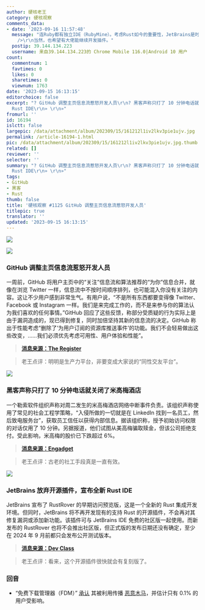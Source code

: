 ```yaml
---
author: 硬核老王
category: 硬核观察
comments_data:
- date: '2023-09-16 11:57:48'
  message: "连Ruby都有独立IDE（RubyMine）。考虑Rust如今的重要性，JetBrains是时候该开发独立IDE了。<br />\r\n<br
    />\r\n当然，也希望有大佬能继续开发插件。"
  postip: 39.144.134.223
  username: 来自39.144.134.223的 Chrome Mobile 116.0|Android 10 用户
count:
  commentnum: 1
  favtimes: 0
  likes: 0
  sharetimes: 0
  viewnum: 1763
date: '2023-09-15 16:13:15'
editorchoice: false
excerpt: "? GitHub 调整主页信息流惹怒开发人员\r\n? 黑客声称只打了 10 分钟电话就关闭了米高梅酒店\r\n? JetBrains 放弃开源插件，宣布全新
  Rust IDE\r\n» \r\n»"
fromurl: ''
id: 16194
islctt: false
largepic: /data/attachment/album/202309/15/161212l1iv2lkv3pie1ujv.jpg
permalink: /article-16194-1.html
pic: /data/attachment/album/202309/15/161212l1iv2lkv3pie1ujv.jpg.thumb.jpg
related: []
reviewer: ''
selector: ''
summary: "? GitHub 调整主页信息流惹怒开发人员\r\n? 黑客声称只打了 10 分钟电话就关闭了米高梅酒店\r\n? JetBrains 放弃开源插件，宣布全新
  Rust IDE\r\n» \r\n»"
tags:
- GitHub
- 黑客
- Rust
thumb: false
title: '硬核观察 #1125 GitHub 调整主页信息流惹怒开发人员'
titlepic: true
translator: ''
updated: '2023-09-15 16:13:15'
---
```


![](/data/attachment/album/202309/15/161212l1iv2lkv3pie1ujv.jpg)


![](/data/attachment/album/202309/15/161223i3538l8on5ul85ou.jpg)


### GitHub 调整主页信息流惹怒开发人员


一周前，GitHub 将用户主页中的“关注”信息流和算法推荐的“为你”信息合并，就像在浏览 Twitter 一样，信息流中不按时间顺序排列，也可能混入你没有关注的内容。这让不少用户感到非常生气。有用户说，“不是所有东西都要变得像 Twitter、Facebook 或 Instagram 一样。我们是来完成工作的，而不是来参与你的算法认为我们喜欢的任何事情。”GitHub 回应了这些反馈，称部分受质疑的行为实际上是由于漏洞造成的，现已得到修复，同时加倍坚持其新的信息流的决定。GitHub 称出于性能考虑“删除了‘为用户订阅的资源库推送事件’的功能。我们不会轻易做出这些改变，……我们必须优先考虑可用性、用户体验和性能”。



> 
> **[消息来源：The Register](https://www.theregister.com/2023/09/13/github_alienates_customers_by_force/)**
> 
> 
> 



> 
> 老王点评：明明是生产力平台，非要变成大家说的“同性交友平台”。
> 
> 
> 


![](/data/attachment/album/202309/15/161239sw2z3qtztbqs44vu.jpg)


### 黑客声称只打了 10 分钟电话就关闭了米高梅酒店


一个勒索软件组织声称对周二发生的米高梅酒店网络中断事件负责。该组织声称使用了常见的社会工程学策略，“入侵所做的一切就是在 LinkedIn 找到一名员工，然后致电服务台”，获取员工信任以获得内部信息。据该组织称，授予初始访问权限的对话仅用了 10 分钟。另据报道，他们试图从美高梅骗取赎金，但该公司拒绝支付。受此影响，米高梅的股价已下跌超过 6%。



> 
> **[消息来源：Engadget](https://www.engadget.com/hackers-claim-it-only-took-a-10-minute-phone-call-to-shutdown-mgm-resorts-143147493.html)**
> 
> 
> 



> 
> 老王点评：古老的社工手段真是一直有效。
> 
> 
> 


![](/data/attachment/album/202309/15/161300nfzf2nvnfhfhh4m4.jpg)


### JetBrains 放弃开源插件，宣布全新 Rust IDE


JetBrains 宣布了 RustRover 的早期访问预览版，这是一个全新的 Rust 集成开发环境。但同时，JetBrains 将不再开发现有的支持 Rust 的开源插件，不会再对其修复漏洞或添加新功能。该插件可与 JetBrains IDE 免费的社区版一起使用。而新发布的 RustRover 也将不会推出社区版，但正式版的发布日期还没有确定，至少在 2024 年 9 月前都只会发布公开测试版本。



> 
> **[消息来源：Dev Class](https://devclass.com/2023/09/14/jetbrains-introduces-rustrover-ide-abandons-open-source-rust-plugin/)**
> 
> 
> 



> 
> 老王点评：看来，这个开源插件很快就会有复刻版了。
> 
> 
> 


### 回音


* “免费下载管理器（FDM）” [承认](https://www.freedownloadmanager.org/blog/?p=664) 其被利用传播 [恶意木马](/article-16188-1.html)，并估计只有 0.1% 的用户受影响。